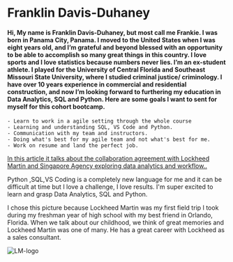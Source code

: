 # Franklin Davis-Duhaney 
#### Hi, My name is Franklin Davis-Duhaney, but most call me Frankie. I was born in Panama City, Panama. I moved to the United States when I was eight years old, and I’m grateful and beyond blessed with an opportunity to be able to accomplish so many great things in this country. I love sports and I love statistics because numbers never lies. I’m an ex-student athlete. I played for the University of Central Florida and Southeast Missouri State University, where I studied criminal justice/ criminology. I have over 10 years experience in commercial and residential construction, and now I’m looking forward to furthering my education in Data Analytics, SQL and Python. Here are some goals I want to sent for myself for this cohort bootcamp.

    - Learn to work in a agile setting through the whole course
    - Learning and understanding SQL, VS Code and Python.
    - Communication with my team and instructors.
    - Doing what's best for my agile team and not what's best for me.
    - Work on resume and land the perfect job.

  <a href= "https://thedailyrecord.com/2023/03/27/lockheed-martin-dsta-to-collaborate-on-data-analytics-and-workflow-automation/"> In this article it talks about the collaboration agreement with Lockheed Martin and Singapore Agency exploring data analytics and workflow..</a>




Python ,SQL,VS Coding is a completely new language for me and it can be difficult at time but I love a challenge, I love results. I'm super excited to learn and grasp Data Analytics, SQL and Python.  


I chose this picture because Lockheed Martin was my first field trip I took during my freshman year of high school with my best friend in Orlando, Florida. When we talk about our childhood, we think of great memories and Lockheed Martin was one of many. He has a great career with Lockheed as a sales consultant. 

![LM-logo](https://github.com/FloatWazeAcademics/Homework/assets/127358707/d33d2d07-fe09-476b-831e-d0a26d46fc8c)
